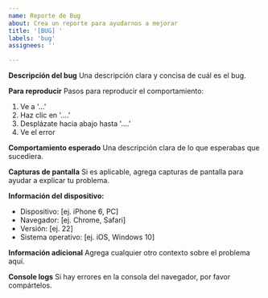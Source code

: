 ```yaml
---
name: Reporte de Bug
about: Crea un reporte para ayudarnos a mejorar
title: '[BUG] '
labels: 'bug'
assignees: ''

---
```


**Descripción del bug**
Una descripción clara y concisa de cuál es el bug.

**Para reproducir**
Pasos para reproducir el comportamiento:
1. Ve a '...'
2. Haz clic en '....'
3. Desplázate hacia abajo hasta '....'
4. Ve el error

**Comportamiento esperado**
Una descripción clara de lo que esperabas que sucediera.

**Capturas de pantalla**
Si es aplicable, agrega capturas de pantalla para ayudar a explicar tu problema.

**Información del dispositivo:**
 - Dispositivo: [ej. iPhone 6, PC]
 - Navegador: [ej. Chrome, Safari]
 - Versión: [ej. 22]
 - Sistema operativo: [ej. iOS, Windows 10]

**Información adicional**
Agrega cualquier otro contexto sobre el problema aquí.

**Console logs**
Si hay errores en la consola del navegador, por favor compártelos.
